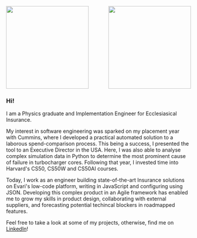 <div align="center" style="display: flex;
  justify-content: space-between;
  align-items: center;">
  <img src="https://github.com/user-attachments/assets/7d414615-3cdd-443a-a3bd-363655bffd03" class="img-responsive" style="width: 225px;">
  <img src="https://github.com/user-attachments/assets/6a1406f3-61e3-4616-8458-61a7f9167dae" class="img-responsive" style="width: 225px;">
</div>

### Hi!

I am a Physics graduate and Implementation Engineer for Ecclesiasical Insurance.

My interest in software engineering was sparked on my placement year with Cummins, where I developed a practical automated solution to a laborous spend-comparison process. This being a success, I presented the tool to an Executive Director in the USA. Here, I was also able to analyse complex simulation data in Python to determine the most prominent cause of failure in turbocharger cores. Following that year, I invested time into Harvard's CS50, CS50W and CS50AI courses.

Today, I work as an engineer building state-of-the-art Insurance solutions on Evari's low-code platform, writing in JavaScript and configuring using JSON. Developing this complex product in an Agile framework has enabled me to grow my skills in product design, collaborating with external suppliers, and forecasting potential techincal blockers in roadmapped features.

Feel free to take a look at some of my projects, otherwise, find me on [LinkedIn](https://www.linkedin.com/in/joe-lambon/)!

<!---
JosephLambon/JosephLambon is a ✨ special ✨ repository because its `README.md` (this file) appears on your GitHub profile.
You can click the Preview link to take a look at your changes.
--->
